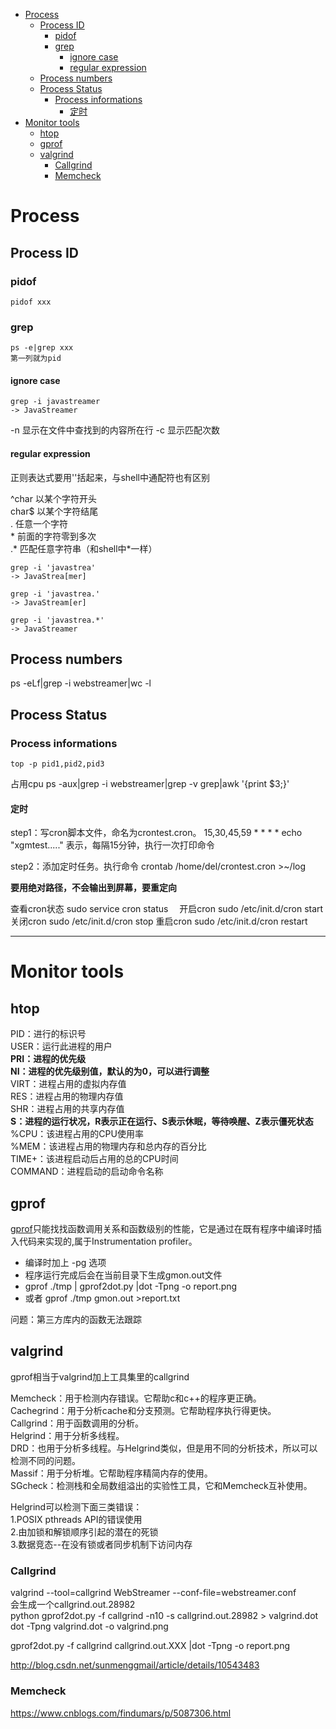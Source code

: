 - [Process](#process)
    - [Process ID](#process-id)
        - [pidof](#pidof)
        - [grep](#grep)
            - [ignore case](#ignore-case)
            - [regular expression](#regular-expression)
    - [Process numbers](#process-numbers)
    - [Process Status](#process-status)
        - [Process informations](#process-informations)
            - [定时](#%E5%AE%9A%E6%97%B6)
- [Monitor tools](#monitor-tools)
    - [htop](#htop)
    - [gprof](#gprof)
    - [valgrind](#valgrind)
        - [Callgrind](#callgrind)
        - [Memcheck](#memcheck)

# Process
## Process ID
### pidof
```
pidof xxx
```
### grep
```
ps -e|grep xxx
第一列就为pid
```
#### ignore case
```
grep -i javastreamer
-> JavaStreamer
```
-n 显示在文件中查找到的内容所在行
-c 显示匹配次数

#### regular expression
正则表达式要用''括起来，与shell中通配符也有区别

^char 以某个字符开头  
char$ 以某个字符结尾  
. 任意一个字符  
\* 前面的字符零到多次  
.\* 匹配任意字符串（和shell中\*一样）  

```
grep -i 'javastrea'
-> JavaStrea[mer]

grep -i 'javastrea.'
-> JavaStream[er]

grep -i 'javastrea.*'
-> JavaStreamer
```

## Process numbers

ps -eLf|grep -i webstreamer|wc -l


## Process Status
### Process informations
```
top -p pid1,pid2,pid3
```

占用cpu
ps -aux|grep -i webstreamer|grep -v grep|awk '{print $3;}'

#### 定时
step1：写cron脚本文件，命名为crontest.cron。
15,30,45,59 * * * * echo "xgmtest....."     表示，每隔15分钟，执行一次打印命令 

step2：添加定时任务。执行命令
crontab /home/del/crontest.cron >~/log

**要用绝对路径，不会输出到屏幕，要重定向**

查看cron状态
sudo  service cron status　
开启cron
sudo /etc/init.d/cron start
关闭cron
sudo /etc/init.d/cron stop
重启cron
sudo /etc/init.d/cron restart

--------------------------


# Monitor tools
## htop
PID：进行的标识号  
USER：运行此进程的用户  
**PRI：进程的优先级**  
**NI：进程的优先级别值，默认的为0，可以进行调整**  
VIRT：进程占用的虚拟内存值  
RES：进程占用的物理内存值  
SHR：进程占用的共享内存值  
**S：进程的运行状况，R表示正在运行、S表示休眠，等待唤醒、Z表示僵死状态**  
%CPU：该进程占用的CPU使用率  
%MEM：该进程占用的物理内存和总内存的百分比  
TIME+：该进程启动后占用的总的CPU时间  
COMMAND：进程启动的启动命令名称  

## gprof
[gprof](http://blog.csdn.net/stanjiang2010/article/details/5655143)只能找找函数调用关系和函数级别的性能，它是通过在既有程序中编译时插入代码来实现的,属于Instrumentation profiler。
* 编译时加上 -pg 选项  
* 程序运行完成后会在当前目录下生成gmon.out文件  
* gprof ./tmp | gprof2dot.py |dot -Tpng -o report.png
* 或者 gprof ./tmp gmon.out >report.txt

问题：第三方库内的函数无法跟踪  

## valgrind
gprof相当于valgrind加上工具集里的callgrind  

Memcheck：用于检测内存错误。它帮助c和c++的程序更正确。  
Cachegrind：用于分析cache和分支预测。它帮助程序执行得更快。  
Callgrind：用于函数调用的分析。  
Helgrind：用于分析多线程。  
DRD：也用于分析多线程。与Helgrind类似，但是用不同的分析技术，所以可以检测不同的问题。  
Massif：用于分析堆。它帮助程序精简内存的使用。  
SGcheck：检测栈和全局数组溢出的实验性工具，它和Memcheck互补使用。  


Helgrind可以检测下面三类错误：  
1.POSIX pthreads API的错误使用  
2.由加锁和解锁顺序引起的潜在的死锁  
3.数据竞态--在没有锁或者同步机制下访问内存  

### Callgrind
valgrind --tool=callgrind WebStreamer --conf-file=webstreamer.conf  
会生成一个callgrind.out.28982  
python gprof2dot.py -f callgrind -n10 -s callgrind.out.28982 > valgrind.dot  
dot -Tpng valgrind.dot -o valgrind.png  

gprof2dot.py -f callgrind callgrind.out.XXX |dot -Tpng -o report.png  

http://blog.csdn.net/sunmenggmail/article/details/10543483  

### Memcheck
https://www.cnblogs.com/findumars/p/5087306.html  